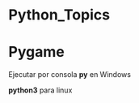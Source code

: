 # Python_Topics
<h1>Pygame</h1>
<p>Ejecutar por consola <strong>py</strong> en Windows</p>
<p><strong>python3</strong> para linux</p>